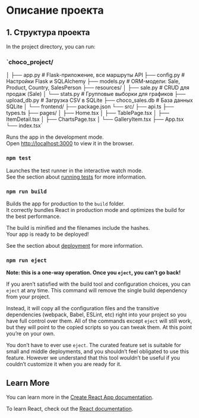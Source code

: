 # Описание проекта
## 1. Структура проекта

In the project directory, you can run:

### `choco_project/
│
├── app.py               # Flask-приложение, все маршруты API
├── config.py            # Настройки Flask и SQLAlchemy
├── models.py            # ORM-модели: Sale, Product, Country, SalesPerson
├── resources/
│   ├── sale.py          # CRUD для продаж (Sale)
│   └── stats.py         # Групповые выборки для графиков
├── upload_db.py         # Загрузка CSV в SQLite
├── choco_sales.db       # База данных SQLite
│
└── frontend/
    ├── package.json
    └── src/
        ├── api.ts
        ├── types.ts
        ├── pages/
        │   ├── Home.tsx
        │   ├── TablePage.tsx
        │   ├── ItemDetail.tsx
        │   ├── ChartsPage.tsx
        │   └── GalleryItem.tsx
        ├── App.tsx
        └── index.tsx`

Runs the app in the development mode.\
Open [http://localhost:3000](http://localhost:3000) to view it in the browser.


### `npm test`

Launches the test runner in the interactive watch mode.\
See the section about [running tests](https://facebook.github.io/create-react-app/docs/running-tests) for more information.

### `npm run build`

Builds the app for production to the `build` folder.\
It correctly bundles React in production mode and optimizes the build for the best performance.

The build is minified and the filenames include the hashes.\
Your app is ready to be deployed!

See the section about [deployment](https://facebook.github.io/create-react-app/docs/deployment) for more information.

### `npm run eject`

**Note: this is a one-way operation. Once you `eject`, you can’t go back!**

If you aren’t satisfied with the build tool and configuration choices, you can `eject` at any time. This command will remove the single build dependency from your project.

Instead, it will copy all the configuration files and the transitive dependencies (webpack, Babel, ESLint, etc) right into your project so you have full control over them. All of the commands except `eject` will still work, but they will point to the copied scripts so you can tweak them. At this point you’re on your own.

You don’t have to ever use `eject`. The curated feature set is suitable for small and middle deployments, and you shouldn’t feel obligated to use this feature. However we understand that this tool wouldn’t be useful if you couldn’t customize it when you are ready for it.

## Learn More

You can learn more in the [Create React App documentation](https://facebook.github.io/create-react-app/docs/getting-started).

To learn React, check out the [React documentation](https://reactjs.org/).
